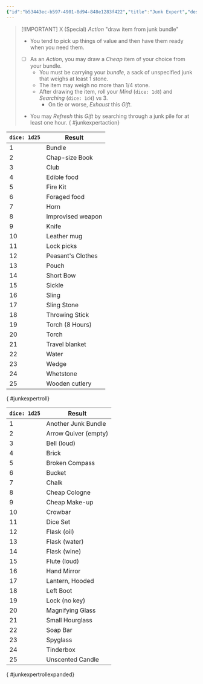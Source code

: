 ```yaml
---
{"id":"b53443ec-b597-4901-8d94-848e1283f422","title":"Junk Expert","description":"You have a sack of unspecified junk.","publish":true,"date_created":"Sunday, March 31st 2024, 3:38:12 pm","date_modified":"Wednesday, April 10th 2024, 8:48:08 pm","cssclasses":["mado-heading"],"path":"Tabletop/Campaigns/And A Thousand Years More/Inventory/Gifts/Junk Expert.md","permalink":"/tabletop/campaigns/and-a-thousand-years-more/inventory/gifts/junk-expert/","PassFrontmatter":true}
---
```



> [!IMPORTANT] X (Special) *Action* "draw item from junk bundle"
> - You tend to pick up things of value and then have them ready when you need them.
> - [ ] As an *Action*, you may draw a *Cheap* item of your choice from your bundle.
> 	- You must be carrying your *bundle*, a sack of unspecified junk that weighs at least 1 stone.
> 	- The item may weigh no more than 1/4 stone.
> 	- After drawing the item, roll your *Mind* (`dice: 1d8`) and *Searching* (`dice: 1d4`) vs 3.
> 		- On tie or worse, *Exhaust* this *Gift*.
> - You may *Refresh* this *Gift* by searching through a junk pile for at least one hour.
{ #junkexpertaction}


| `dice: 1d25` | Result            |
| ------------ | ----------------- |
| 1            | Bundle            |
| 2            | Chap-size Book    |
| 3            | Club              |
| 4            | Edible food       |
| 5            | Fire Kit          |
| 6            | Foraged food      |
| 7            | Horn              |
| 8            | Improvised weapon |
| 9            | Knife             |
| 10           | Leather mug       |
| 11           | Lock picks        |
| 12           | Peasant's Clothes |
| 13           | Pouch             |
| 14           | Short Bow         |
| 15           | Sickle            |
| 16           | Sling             |
| 17           | Sling Stone       |
| 18           | Throwing Stick    |
| 19           | Torch (8 Hours)   |
| 20           | Torch             |
| 21           | Travel blanket    |
| 22           | Water             |
| 23           | Wedge             |
| 24           | Whetstone         |
| 25           | Wooden cutlery    |
{ #junkexpertroll}


| `dice: 1d25` | Result               |
| ------------ | -------------------- |
| 1            | Another Junk Bundle  |
| 2            | Arrow Quiver (empty) |
| 3            | Bell (loud)          |
| 4            | Brick                |
| 5            | Broken Compass       |
| 6            | Bucket               |
| 7            | Chalk                |
| 8            | Cheap Cologne        |
| 9            | Cheap Make-up        |
| 10           | Crowbar              |
| 11           | Dice Set             |
| 12           | Flask (oil)          |
| 13           | Flask (water)        |
| 14           | Flask (wine)         |
| 15           | Flute (loud)         |
| 16           | Hand Mirror          |
| 17           | Lantern, Hooded      |
| 18           | Left Boot            |
| 19           | Lock (no key)        |
| 20           | Magnifying Glass     |
| 21           | Small Hourglass      |
| 22           | Soap Bar             |
| 23           | Spyglass             |
| 24           | Tinderbox            |
| 25           | Unscented Candle     |
{ #junkexpertrollexpanded}

